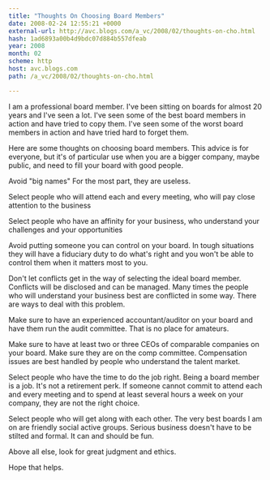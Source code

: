 ```yaml
---
title: "Thoughts On Choosing Board Members"
date: 2008-02-24 12:55:21 +0000
external-url: http://avc.blogs.com/a_vc/2008/02/thoughts-on-cho.html
hash: 1ad6893a00b4d9bdc07d884b557dfeab
year: 2008
month: 02
scheme: http
host: avc.blogs.com
path: /a_vc/2008/02/thoughts-on-cho.html

---
```


I am a professional board member. I've been sitting on boards for almost 20 years and I've seen a lot. I've seen some of the best board members in action and have tried to copy them. I've seen some of the worst board members in action and have tried hard to forget them.


Here are some thoughts on choosing board members. This advice is for everyone, but it's of particular use when you are a bigger company, maybe public, and need to fill your board with good people.


Avoid "big names" For the most part, they are useless. 

Select people who will attend each and every meeting, who will pay close attention to the business

Select people who have an affinity for your business, who understand your challenges and your opportunities

Avoid putting someone you can control on your board. In tough situations they will have a fiduciary duty to do what's right and you won't be able to control them when it matters most to you.

Don't let conflicts get in the way of selecting the ideal board member. Conflicts will be disclosed and can be managed. Many times the people who will understand your business best are conflicted in some way. There are ways to deal with this problem.

Make sure to have an experienced accountant/auditor on your board and have them run the audit committee. That is no place for amateurs.

Make sure to have at least two or three CEOs of comparable companies on your board. Make sure they are on the comp committee. Compensation issues are best handled by people who understand the talent market.

Select people who have the time to do the job right. Being a board member is a job. It's not a retirement perk. If someone cannot commit to attend each and every meeting and to spend at least several hours a week on your company, they are not the right choice.

Select people who will get along with each other. The very best boards I am on are friendly social active groups. Serious business doesn't have to be stilted and formal. It can and should be fun.

Above all else, look for great judgment and ethics.

Hope that helps.
